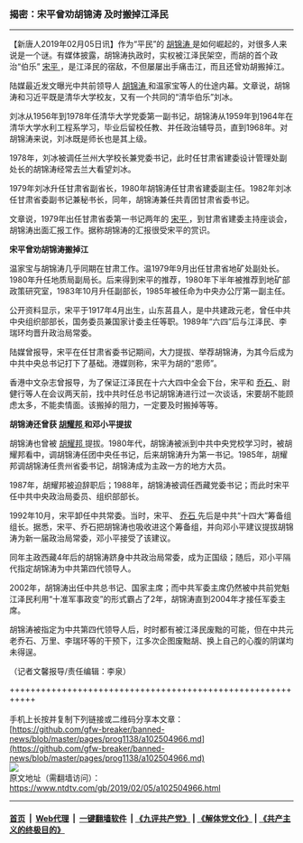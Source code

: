### 揭密：宋平曾劝胡锦涛 及时搬掉江泽民
------------------------

<div class="post_content">
 <p>
  【新唐人2019年02月05日讯】作为“平民”的
  <a href="https://www.ntdtv.com/gb/胡锦涛.htm">
   胡锦涛
  </a>
  是如何崛起的，对很多人来说是一个谜。有媒体披露，胡锦涛执政时，实权被江泽民架空，而胡的首个政治“伯乐”
  <a href="https://www.ntdtv.com/gb/宋平.htm">
   宋平
  </a>
  ，是江泽民的宿敌，不但屡屡出手痛击江，而且还曾劝胡搬掉江。
 </p>
 <p>
  陆媒最近发文曝光中共前领导人
  <a href="https://www.ntdtv.com/gb/胡锦涛.htm">
   胡锦涛
  </a>
  和温家宝等人的仕途内幕。文章说，胡锦涛和习近平既是清华大学校友，又有一个共同的“清华伯乐”刘冰。
 </p>
 <p>
  刘冰从1956年到1978年任清华大学党委第一副书记，胡锦涛从1959年到1964年在清华大学水利工程系学习，毕业后留校任教、并任政治辅导员，直到1968年。对胡锦涛来说，刘冰既是师长也是其上级。
 </p>
 <p>
  1978年，刘冰被调任兰州大学校长兼党委书记，此时任甘肃省建委设计管理处副处长的胡锦涛经常去兰大看望刘冰。
 </p>
 <p>
  1979年刘冰升任甘肃省副省长，1980年胡锦涛任甘肃省建委副主任。1982年刘冰任甘肃省委副书记兼秘书长，同年，胡锦涛兼任共青团甘肃省委书记。
 </p>
 <p>
  文章说，1979年出任甘肃省委第一书记两年的
  <a href="https://www.ntdtv.com/gb/宋平.htm">
   宋平
  </a>
  ，到甘肃省建委主持座谈会，胡锦涛出面汇报工作。据称胡锦涛的汇报很受宋平的赏识。
 </p>
 <p>
  <strong>
   宋平曾劝胡锦涛搬掉江
  </strong>
 </p>
 <p>
  温家宝与胡锦涛几乎同期在甘肃工作。温1979年9月出任甘肃省地矿处副处长。1980年升任地质局副局长。后来得到宋平的推荐，1980年下半年被推荐到地矿部政策研究室，1983年10月升任副部长，1985年被任命为中央办公厅第一副主任。
 </p>
 <p>
  公开资料显示，宋平于1917年4月出生，山东莒县人，是中共建政元老，曾任中共中央组织部部长，国务委员兼国家计委主任等职。1989年“六四”后与江泽民、李瑞环均晋升政治局常委。
 </p>
 <p>
  陆媒曾报导，宋平在任甘肃省委书记期间，大力提拔、举荐胡锦涛，为其今后成为中共中央总书记打下了基础。港媒则称，宋平为胡的“恩师”。
 </p>
 <p>
  香港中文杂志曾报导，为了保证江泽民在十六大四中全会下台，宋平和
  <a href="https://www.ntdtv.com/gb/乔石.htm">
   乔石
  </a>
  、尉健行等人在会议两天前，找中共时任总书记胡锦涛进行过一次谈话，宋要胡不能顾虑太多，不能卖情面。该搬掉的阻力，一定要及时搬掉等等。
 </p>
 <p>
  <strong>
   胡锦涛还曾获
   <a href="https://www.ntdtv.com/gb/胡耀邦.htm">
    胡耀邦
   </a>
   和邓小平提拔
  </strong>
 </p>
 <p>
  胡锦涛也曾被
  <a href="https://www.ntdtv.com/gb/胡耀邦.htm">
   胡耀邦
  </a>
  提拔。1980年代，胡锦涛被派到中共中央党校学习时，被胡耀邦看中，调胡锦涛任团中央任书记，后来胡锦涛升为第一书记。1985年，胡耀邦调胡锦涛任贵州省委书记，胡锦涛成为主政一方的地方大员。
 </p>
 <p>
  1987年，胡耀邦被迫辞职后；1988年，胡锦涛被调任西藏党委书记；而此时宋平任中共中央政治局委员、组织部部长。
 </p>
 <p>
  1992年10月，宋平卸任中共常委。当时，宋平、
  <a href="https://www.ntdtv.com/gb/乔石.htm">
   乔石
  </a>
  先后是中共“十四大”筹备组组长。据悉，宋平、乔石把胡锦涛也吸收进这个筹备组，并向邓小平建议提拔胡锦涛为新一届政治局常委，邓小平接受了该建议。
 </p>
 <p>
  同年主政西藏4年后的胡锦涛跻身中共政治局常委，成为正国级；随后，邓小平隔代指定胡锦涛为中共第四代领导人。
 </p>
 <p>
  2002年，胡锦涛出任中共总书记、国家主席；而中共军委主席仍然被中共前党魁江泽民利用“十准军事政变”的形式霸占了2年，胡锦涛直到2004年才接任军委主席。
 </p>
 <p>
  胡锦涛被指定为中共第四代领导人后，时时都有被江泽民废黜的可能，但在中共元老乔石、万里、李瑞环等的干预下，江多次企图废黜胡、换上自己的心腹的阴谋均未得逞。
 </p>
 <p>
  （记者文馨报导/责任编辑：李泉）
 </p>
 <div class="single_ad">
 </div>
</div>

+++++++++++++++++++++++++++++++++++++++++++++++++++++++++++<br/><br/>
手机上长按并复制下列链接或二维码分享本文章：<br/>
[https://github.com/gfw-breaker/banned-news/blob/master/pages/prog1138/a102504966.md](https://github.com/gfw-breaker/banned-news/blob/master/pages/prog1138/a102504966.md)<br/>
[<img src='https://github.com/gfw-breaker/banned-news/blob/master/pages/prog1138/a102504966.md.png'/>](https://github.com/gfw-breaker/banned-news/blob/master/pages/prog1138/a102504966.md)<br/>
原文地址（需翻墙访问）：https://www.ntdtv.com/gb/2019/02/05/a102504966.html


------------------------
#### [首页](https://github.com/gfw-breaker/banned-news/blob/master/README.md) &nbsp;|&nbsp; [Web代理](https://github.com/labour-camp/helloworld) &nbsp;|&nbsp; [一键翻墙软件](https://github.com/gfw-breaker/nogfw/blob/master/README.md) &nbsp;| [《九评共产党》](https://github.com/gfw-breaker/9ping.md/blob/master/README.md#九评之一评共产党是什么) | [《解体党文化》](https://github.com/gfw-breaker/jtdwh.md/blob/master/README.md) | [《共产主义的终极目的》](https://github.com/gfw-breaker/gczydzjmd.md/blob/master/README.md)


